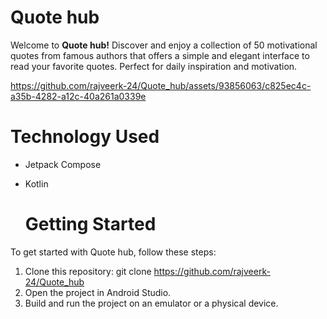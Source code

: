 # Quote hub
Welcome to **Quote hub!** Discover and enjoy a collection of 50 motivational quotes from famous authors that offers a simple and elegant interface to read your favorite quotes. Perfect for daily inspiration and motivation.

https://github.com/rajveerk-24/Quote_hub/assets/93856063/c825ec4c-a35b-4282-a12c-40a261a0339e

# Technology Used
- Jetpack Compose
- Kotlin

  # Getting Started
To get started with Quote hub, follow these steps:
1. Clone this repository: git clone https://github.com/rajveerk-24/Quote_hub
2. Open the project in Android Studio.
3. Build and run the project on an emulator or a physical device.
